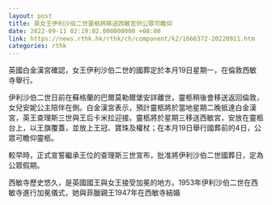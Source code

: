 ```yaml
---
layout: post
title: 英女王伊利沙伯二世靈柩將移送西敏宮供公眾可瞻仰
date: 2022-09-11 02:19:02.000000000 +08:00
link: https://news.rthk.hk/rthk/ch/component/k2/1666372-20220911.htm
categories: rthk
---
```


英國白金漢宮確認，女王伊利沙伯二世的國葬定於本月19日星期一，在倫敦西敏寺舉行。

伊利沙伯二世日前在蘇格蘭的巴爾莫勒爾堡安詳離世，靈柩稍後會移送返回倫敦，女兒安妮公主陪伴在側。白金漢宮表示，預計靈柩將於當地星期二晚抵達白金漢宮，英王查理斯三世與王后卡米拉迎接。靈柩將於星期三移送西敏宮，安放在靈柩台上，以王旗覆蓋，並放上王冠、寶珠及權杖；在本月19日舉行國葬前的4日，公眾可瞻仰靈柩。

較早時，正式宣誓繼承王位的查理斯三世宣布，批准將伊利沙伯二世國葬日，定為公眾假期。
 
西敏寺歷史悠久，是英國國王與女王接受加冕的地方。1953年伊利沙伯二世在西敏寺進行加冕儀式，她與菲臘親王1947年在西敏寺結婚
